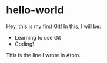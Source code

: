 # hello-world

Hey, this is my first Git! In this, I will be:

- Learning to use Git
- Coding!

This is the line I wrote in Atom.

